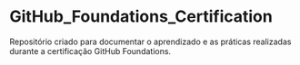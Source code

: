 # GitHub_Foundations_Certification
Repositório criado para documentar o aprendizado e as práticas realizadas durante a certificação GitHub Foundations.
